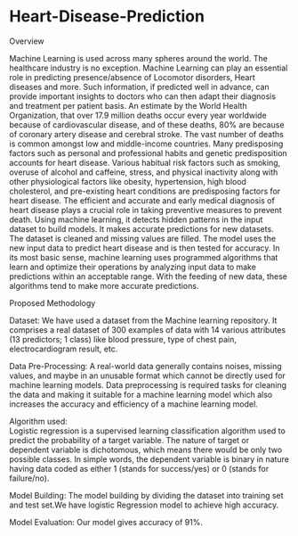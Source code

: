 # Heart-Disease-Prediction

Overview

Machine Learning is used across many spheres around the world. The healthcare industry is no exception. Machine Learning can play an essential role in predicting presence/absence of Locomotor disorders, Heart diseases and more. Such information, if predicted well in advance, can provide important insights to doctors who can then adapt their diagnosis and treatment per patient basis.
An estimate by the World Health Organization, that over 17.9 million deaths occur every year worldwide because of cardiovascular disease, and of these deaths, 80% are because of coronary artery disease and cerebral stroke. The vast number of deaths is common amongst low and middle-income countries. Many predisposing factors such as personal and professional habits and genetic predisposition accounts for heart disease. Various habitual risk factors such as smoking, overuse of alcohol and caffeine, stress, and physical inactivity along with other physiological factors like obesity, hypertension, high blood cholesterol, and pre-existing heart conditions are predisposing factors for heart disease. The efficient and accurate and early medical diagnosis of heart disease plays a crucial role in taking preventive measures to prevent death.
Using machine learning, it detects hidden patterns in the input dataset to build models. It makes accurate predictions for new datasets. The dataset is cleaned and missing values are filled. The model uses the new input data to predict heart disease and is then tested for accuracy. In its most basic sense, machine learning uses programmed algorithms that learn and optimize their operations by analyzing input data to make predictions within an acceptable range. With the feeding of new data, these algorithms tend to make more accurate predictions.

Proposed Methodology


Dataset: 
We have used a dataset from the Machine learning repository. It comprises a real dataset of 300 examples of data with 14 various attributes (13 predictors; 1 class) like blood pressure, type of chest pain, electrocardiogram result, etc. 


Data Pre-Processing: 
A real-world data generally contains noises, missing values, and maybe in an unusable format which cannot be directly used for machine learning models. Data preprocessing is required tasks for cleaning the data and making it suitable for a machine learning model which also increases the accuracy and efficiency of a machine learning model.


Algorithm used:  
Logistic regression is a supervised learning classification algorithm used to predict the probability of a target variable. The nature of target or dependent variable is dichotomous, which means there would be only two possible classes.
In simple words, the dependent variable is binary in nature having data coded as either 1 (stands for success/yes) or 0 (stands for failure/no).

Model Building: 
The model building by dividing the dataset into training set and test set.We have logistic Regression model to achieve high accuracy.

Model Evaluation: 
Our model gives accuracy of 91%.

	
